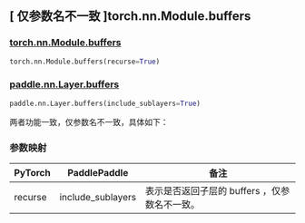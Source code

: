 ## [ 仅参数名不一致 ]torch.nn.Module.buffers

### [torch.nn.Module.buffers](https://pytorch.org/docs/stable/generated/torch.nn.Module.html#torch.nn.Module.buffers)

```python
torch.nn.Module.buffers(recurse=True)
```

### [paddle.nn.Layer.buffers](https://www.paddlepaddle.org.cn/documentation/docs/zh/api/paddle/nn/Layer_cn.html#buffers-include-sublayers-true)

```python
paddle.nn.Layer.buffers(include_sublayers=True)
```

两者功能一致，仅参数名不一致，具体如下：

### 参数映射
| PyTorch       | PaddlePaddle | 备注                                                   |
| ------------- | ------------ | ------------------------------------------------------ |
| recurse           | include_sublayers           | 表示是否返回子层的 buffers ，仅参数名不一致。               |
